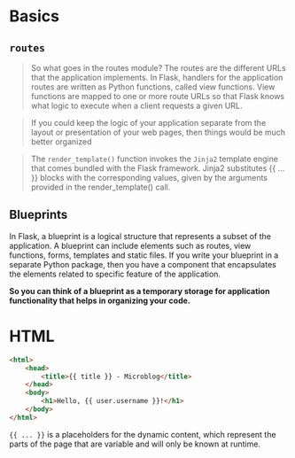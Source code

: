 # Basics

## `routes`

> So what goes in the routes module? The routes are the different URLs that the application implements. In Flask, handlers for the application routes are written as Python functions, called view functions. View functions are mapped to one or more route URLs so that Flask knows what logic to execute when a client requests a given URL.

> If you could keep the logic of your application separate from the layout or presentation of your web pages, then things would be much better organized

> The `render_template()` function invokes the `Jinja2` template engine that comes bundled with the Flask framework. Jinja2 substitutes {{ ... }} blocks with the corresponding values, given by the arguments provided in the render_template() call.

## Blueprints

In Flask, a blueprint is a logical structure that represents a subset of the application. A blueprint can include elements such as routes, view functions, forms, templates and static files. If you write your blueprint in a separate Python package, then you have a component that encapsulates the elements related to specific feature of the application.

**So you can think of a blueprint as a temporary storage for application functionality that helps in organizing your code.**

# HTML

```html
<html>
    <head>
        <title>{{ title }} - Microblog</title>
    </head>
    <body>
        <h1>Hello, {{ user.username }}!</h1>
    </body>
</html>
```

`{{ ... }}` is a placeholders for the dynamic content, which represent the parts of the page that are variable and will only be known at runtime.
